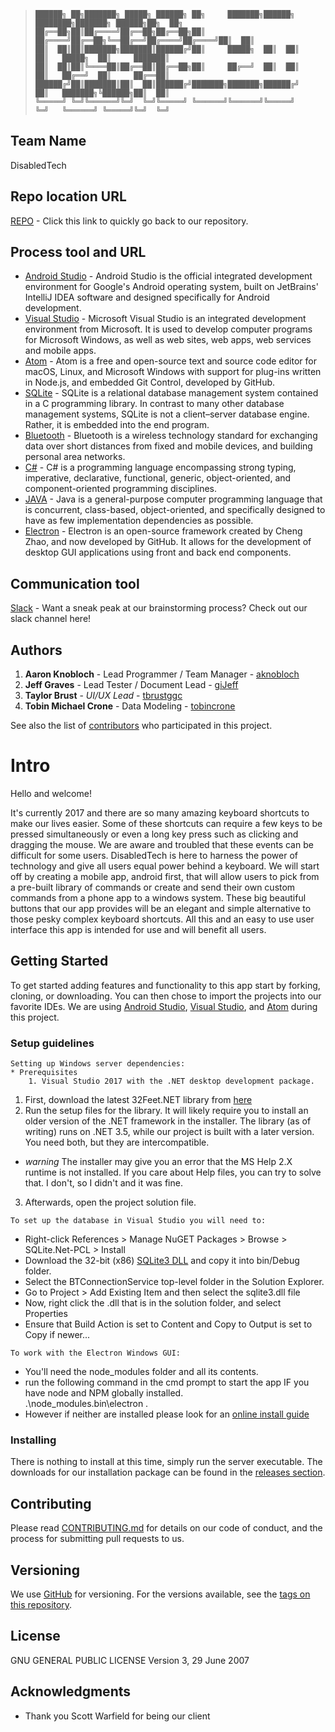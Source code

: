 > ```
>██████╗ ██╗███████╗ █████╗ ██████╗ ██╗     ███████╗██████╗ ████████╗███████╗ ██████╗██╗  ██╗
>██╔══██╗██║██╔════╝██╔══██╗██╔══██╗██║     ██╔════╝██╔══██╗╚══██╔══╝██╔════╝██╔════╝██║  ██║
>██║  ██║██║███████╗███████║██████╔╝██║     █████╗  ██║  ██║   ██║   █████╗  ██║     ███████║
>██║  ██║██║╚════██║██╔══██║██╔══██╗██║     ██╔══╝  ██║  ██║   ██║   ██╔══╝  ██║     ██╔══██║
>██████╔╝██║███████║██║  ██║██████╔╝███████╗███████╗██████╔╝   ██║   ███████╗╚██████╗██║  ██║
>╚═════╝ ╚═╝╚══════╝╚═╝  ╚═╝╚═════╝ ╚══════╝╚══════╝╚═════╝    ╚═╝   ╚══════╝ ╚═════╝╚═╝  ╚═╝
> ```

## Team Name

DisabledTech

## Repo location URL

[REPO](https://github.com/soft-eng-practicum/disabledTech) - Click this link to quickly go back to our repository.

## Process tool and URL

* [Android Studio](https://developer.android.com/studio/index.html) - Android Studio is the official integrated development environment for Google's Android operating system, built on JetBrains' IntelliJ IDEA software and designed specifically for Android development.
* [Visual Studio](https://www.visualstudio.com/) - Microsoft Visual Studio is an integrated development environment from Microsoft. It is used to develop computer programs for Microsoft Windows, as well as web sites, web apps, web services and mobile apps.
* [Atom](https://atom.io/) - Atom is a free and open-source text and source code editor for macOS, Linux, and Microsoft Windows with support for plug-ins written in Node.js, and embedded Git Control, developed by GitHub.
* [SQLite](https://www.sqlite.org/) - SQLite is a relational database management system contained in a C programming library. In contrast to many other database management systems, SQLite is not a client–server database engine. Rather, it is embedded into the end program.
* [Bluetooth](https://www.bluetooth.com/) - Bluetooth is a wireless technology standard for exchanging data over short distances from fixed and mobile devices, and building personal area networks.
* [C#](https://docs.microsoft.com/en-us/dotnet/csharp/csharp) - C# is a programming language encompassing strong typing, imperative, declarative, functional, generic, object-oriented, and component-oriented programming disciplines.
* [JAVA](http://docs.oracle.com/javase/8/) - Java is a general-purpose computer programming language that is concurrent, class-based, object-oriented, and specifically designed to have as few implementation dependencies as possible.
* [Electron](https://electronjs.org/) - Electron is an open-source framework created by Cheng Zhao, and now developed by GitHub. It allows for the development of desktop GUI applications using front and back end components.

## Communication tool

[Slack](https://ggc-dev.slack.com/messages/C6R5CJVC6/) - Want a sneak peak at our brainstorming process?  Check out our slack channel here!

## Authors

1. **Aaron Knobloch** - Lead Programmer / Team Manager - [aknobloch](https://github.com/aknobloch)
2. **Jeff Graves** - Lead Tester / Document Lead - [giJeff](https://github.com/giJeff)
3. **Taylor Brust** - *UI/UX Lead* - [tbrustggc](https://github.com/tbrustggc)
4. **Tobin Michael Crone** - Data Modeling - [tobincrone](https://github.com/tobincrone)

See also the list of [contributors](https://github.com/soft-eng-practicum/disabledTech/graphs/contributors) who participated in this project.


# Intro

Hello and welcome!  

It's currently 2017 and there are so many amazing keyboard shortcuts to make our lives easier.  Some of these shortcuts can require a few keys to be pressed simultaneously or even a long key press such as clicking and dragging the mouse.  We are aware and troubled that these events can be difficult for some users.  DisabledTech is here to harness the power of technology and give all users equal power behind a keyboard.  We will start off by creating a mobile app, android first, that will allow users to pick from a pre-built library of commands or create and send their own custom commands from a phone app to a windows system.  These big beautiful buttons that our app provides will be an elegant and simple alternative to those pesky complex keyboard shortcuts.  All this and an easy to use user interface this app is intended for use and will benefit all users.

## Getting Started

To get started adding features and functionality to this app start by forking, cloning, or downloading.  You can then chose to import the projects into our favorite IDEs.  We are using [Android Studio](https://developer.android.com/studio/index.html), [Visual Studio](https://www.visualstudio.com/), and [Atom](https://atom.io/) during this project.  

### Setup guidelines
```
Setting up Windows server dependencies:
* Prerequisites
	1. Visual Studio 2017 with the .NET desktop development package.
```
1. First, download the latest 32Feet.NET library from [here](https://32feet.codeplex.com/releases/view/88941) 
2. Run the setup files for the library. It will likely require you to install an older version of the .NET framework in the installer. The library (as of writing) runs on .NET 3.5, while our project is built with a later version. You need both, but they are intercompatible. 
* *warning* The installer may give you an error that the MS Help 2.X runtime is not installed. If you care about Help files, you can try to solve that. I don't, so I didn't and it was fine. 
3. Afterwards, open the project solution file. 

```
To set up the database in Visual Studio you will need to:
```

* Right-click References > Manage NuGET Packages > Browse > SQLite.Net-PCL > Install
* Download the 32-bit (x86) [SQLite3 DLL](http://www.sqlite.org/download.html) and copy it into bin/Debug folder.
* Select the BTConnectionService top-level folder in the Solution Explorer.
* Go to Project > Add Existing Item and then select the sqlite3.dll file
* Now, right click the .dll that is in the solution folder, and select Properties
* Ensure that Build Action is set to Content and Copy to Output is set to Copy if newer...

```
To work with the Electron Windows GUI:
```
* You'll need the node_modules folder and all its contents.
* run the following command in the cmd prompt to start the app IF you have node and NPM globally installed.  
.\node_modules\.bin\electron .
* However if neither are installed please look for an [online install guide](http://blog.teamtreehouse.com/install-node-js-npm-windows)


### Installing

There is nothing to install at this time, simply run the server executable. The downloads for our installation package can be found in the [releases section](https://github.com/soft-eng-practicum/disabledTech/releases).

## Contributing

Please read [CONTRIBUTING.md](https://github.com/soft-eng-practicum/disabledTech/blob/master/CONTRIBUTING.md) for details on our code of conduct, and the process for submitting pull requests to us.

## Versioning

We use [GitHub](http://github.com/) for versioning. For the versions available, see the [tags on this repository](https://github.com/soft-eng-practicum/disabledTech/tags). 

## License

GNU GENERAL PUBLIC LICENSE Version 3, 29 June 2007

## Acknowledgments

* Thank you Scott Warfield for being our client
